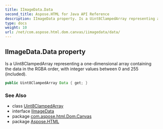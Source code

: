 ```yaml
---
title: IImageData.Data
second_title: Aspose.HTML for Java API Reference
description: IImageData property. Is a Uint8ClampedArray representing a one-dimensional array containing the data in the RGBA order with integer values between 0 and 255 included
type: docs
weight: 10
url: /net/com.aspose.html.dom.canvas/iimagedata/data/
---
```

## IImageData.Data property

Is a Uint8ClampedArray representing a one-dimensional array containing the data in the RGBA order, with integer values between 0 and 255 (included).

```java
public Uint8ClampedArray Data { get; }
```

### See Also

* class [Uint8ClampedArray](../../../com.aspose.html/uint8clampedarray/)
* interface [IImageData](../)
* package [com.aspose.html.Dom.Canvas](../../iimagedata/)
* package [Aspose.HTML](../../../)
